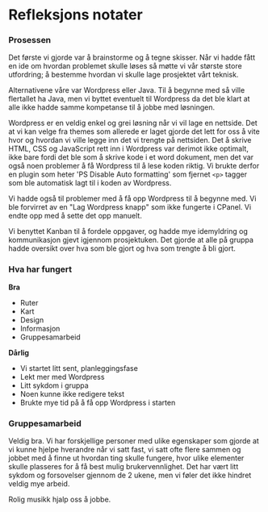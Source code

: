 # Refleksjons notater


### Prosessen

Det første vi gjorde var å brainstorme og å tegne skisser. Når vi hadde fått en ide om hvordan problemet skulle løses så møtte vi vår største store utfordring; å bestemme hvordan vi skulle lage prosjektet vårt teknisk.

Alternativene våre var Wordpress eller Java. Til å begynne med så ville flertallet ha Java, men vi byttet eventuelt til Wordpress da det ble klart at alle ikke hadde samme kompetanse til å jobbe med løsningen.

Wordpress er en veldig enkel og grei løsning når vi vil lage en nettside. Det at vi kan velge fra themes som allerede er laget gjorde det lett for oss å vite hvor og hvordan vi ville legge inn det vi trengte på nettsiden.
Det å skrive HTML, CSS og JavaScript rett inn i Wordpress var derimot ikke optimalt, ikke bare fordi det ble som å skrive kode i et word dokument, men det var også noen problemer å få Wordpress til å lese koden riktig. Vi brukte derfor en plugin som heter 'PS Disable Auto formatting' som fjernet `<p>` tagger som ble automatisk lagt til i koden av Wordpress.

Vi hadde også til problemer med å få opp Wordpress til å begynne med. Vi ble forvirret av en "Lag Wordpress knapp" som ikke fungerte i CPanel. Vi endte opp med å sette det opp manuelt.

Vi benyttet Kanban til å fordele oppgaver, og hadde mye idemyldring og kommunikasjon gjevt igjennom prosjektuken. Det gjorde at alle på gruppa hadde oversikt over hva som ble gjort og hva som trengte å bli gjort.


### Hva har fungert

**Bra**
* Ruter
* Kart
* Design
* Informasjon
* Gruppesamarbeid

**Dårlig**
* Vi startet litt sent, planleggingsfase
* Lekt mer med Wordpress
* Litt sykdom i gruppa
* Noen kunne ikke redigere tekst
* Brukte mye tid på å få opp Wordpress i starten


### Gruppesamarbeid

Veldig bra. Vi har forskjellige personer med ulike egenskaper som gjorde at vi kunne hjelpe hverandre når vi satt fast, vi satt ofte flere sammen og jobbet med å finne ut hvordan ting skulle fungere, hvor ulike elementer skulle plasseres for å få best mulig brukervennlighet.
Det har vært litt sykdom og forsovelser gjennom de 2 ukene, men vi føler det ikke hindret veldig mye arbeid.

Rolig musikk hjalp oss å jobbe.
